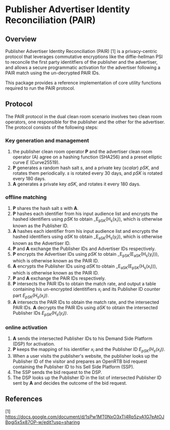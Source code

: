 # Publisher Advertiser Identity Reconciliation (PAIR)

## Overview
Publisher Advertiser Identity Reconciliation (PAIR) [1] is a privacy-centric protocol that leverages commutative encryptions like the diffie-hellman PSI to reconcile the first party identitfiers of the publisher and the advertiser, and allows a secure programmatic activation for the advertiser following a PAIR match using the un-decrypted PAIR IDs.

This package provides a reference implementation of core utility functions required to run the PAIR protocol.

## Protocol
The PAIR protocol in the dual clean room scenario involves two clean room operators, one responsible for the publisher and the other for the advertiser. The protocol consists of the following steps:

### Key generation and management
1. the publisher clean room operator __P__ and the advertiser clean room operator (A) agree on a hashing function (SHA256) and a preset elliptic curve _E_ (Curve25519).
2. __P__ generates a random hash salt _s_, and a private key (*scalar*) _pSK_, and rotates them periodically. _s_ is rotated every 30 days, and _pSK_ is rotated every 180 days.
2. __A__ generates a private key _aSK_, and rotates it every 180 days.

### offline matching
1. __P__ shares the hash salt _s_ with __A__.
2. __P__ hashes each identifier from his input audience list and encrypts the hashed identifiers using _pSK_ to obtain _E<sub>pSK</sub>(H<sub>s</sub>(x<sub>i</sub>)), which is otherwise known as the Publisher ID.
3. __A__ hashes each identifier from his input audience list and encrypts the hashed identifiers using _aSK_ to obtain _E<sub>aSK</sub>(H<sub>s</sub>(y<sub>i</sub>)), which is otherwise known as the Advertiser ID.
4. __P__ and __A__ exchange the Publisher IDs and Advertiser IDs respectively.
5. __P__ encrypts the Advertiser IDs using _pSK_ to obtain _E<sub>pSK</sub>(E<sub>aSK</sub>(H<sub>s</sub>(y<sub>i</sub>))), which is otherwise known as the PAIR ID.
6. __A__ encrypts the Publisher IDs using _aSK_ to obtain _E<sub>aSK</sub>(E<sub>pSK</sub>(H<sub>s</sub>(x<sub>i</sub>))), which is otherwise known as the PAIR ID.
7. __P__ and __A__ exchange the PAIR IDs respectively.
8. __P__ intersects the PAIR IDs to obtain the match rate, and output a table containing his un-encrypted identitifiers _x<sub>i</sub>_ and its Publisher ID counter part _E<sub>pSK</sub>(H<sub>s</sub>(x<sub>i</sub>))_.
9. __A__ intersects the PAIR IDs to obtain the match rate, and the intersected PAIR IDs. __A__ decrypts the PAIR IDs using _aSK_ to obtain the intersected Publisher IDs _E<sub>pSK</sub>(H<sub>s</sub>(y<sub>i</sub>))_.

### online activation
1. __A__ sends the intersected Publisher IDs to his Demand Side Platform (DSP) for activation.
2. __P__ keeps the mapping of his identifier _x<sub>i</sub>_ and the Publisher ID _E<sub>pSK</sub>(H<sub>s</sub>(x<sub>i</sub>))_.
3. When a user visits the publisher's website, the publisher looks up the Publisher ID of the visitor and prepares an OpenRTB bid request containing the Publisher ID to his Sell Side Platform (SSP).
4. The SSP sends the bid request to the DSP.
5. The DSP looks up the Publisher ID in the list of intersected Publisher ID sent by __A__ and decides the outcome of the bid request.

## References

[1] https://docs.google.com/document/d/1sPw1MT0NxO3xTI4Rp5zyA1G7eAtOJBpgj5x5x87OP-w/edit?usp=sharing

